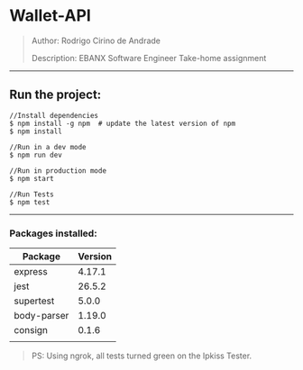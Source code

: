 # Wallet-API

> Author: Rodrigo Cirino de Andrade
>
> Description: EBANX Software Engineer Take-home assignment

---

## Run the project:

    //Install dependencies
    $ npm install -g npm  # update the latest version of npm
    $ npm install

    //Run in a dev mode
    $ npm run dev

    //Run in production mode
    $ npm start

    //Run Tests
    $ npm test

---

### Packages installed:

|Package|Version|
|-|-|
| express | 4.17.1 |
| jest | 26.5.2 |
| supertest | 5.0.0 |
| body-parser | 1.19.0 |
| consign | 0.1.6 |
|||

> PS: Using ngrok, all tests turned green on the Ipkiss Tester.